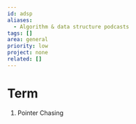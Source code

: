 ```yaml
---
id: adsp
aliases:
  - Algorithm & data structure podcasts
tags: []
area: general
priority: low
project: none
related: []
---
```


# Term

1. Pointer Chasing
